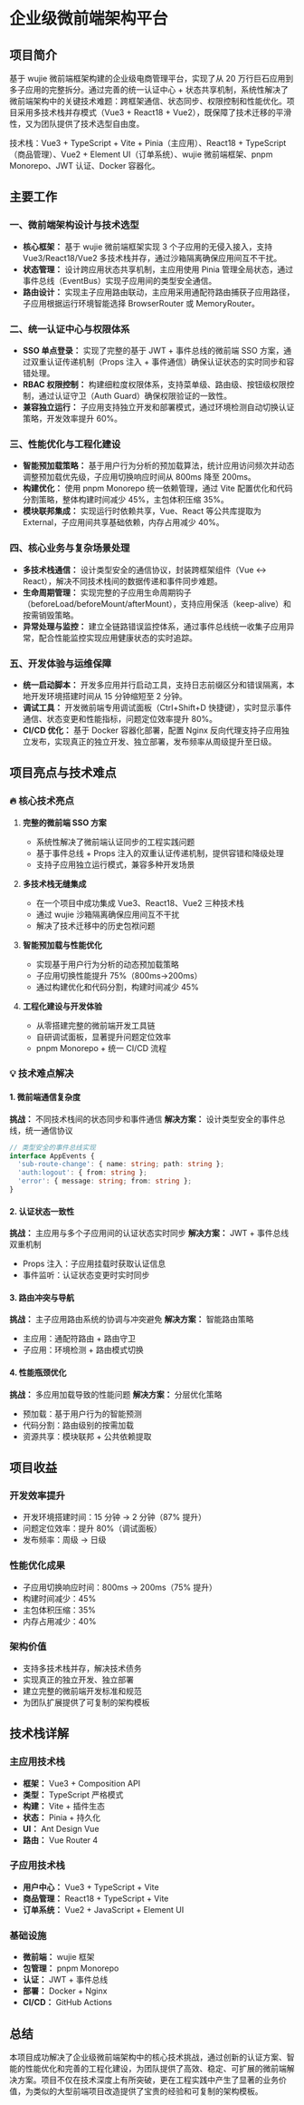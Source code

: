 # 企业级微前端架构平台

## 项目简介

基于 wujie 微前端框架构建的企业级电商管理平台，实现了从 20 万行巨石应用到多子应用的完整拆分。通过完善的统一认证中心 + 状态共享机制，系统性解决了微前端架构中的关键技术难题：跨框架通信、状态同步、权限控制和性能优化。项目采用多技术栈并存模式（Vue3 + React18 + Vue2），既保障了技术迁移的平滑性，又为团队提供了技术选型自由度。

技术栈：Vue3 + TypeScript + Vite + Pinia（主应用）、React18 + TypeScript（商品管理）、Vue2 + Element UI（订单系统）、wujie 微前端框架、pnpm Monorepo、JWT 认证、Docker 容器化。

## 主要工作

### 一、微前端架构设计与技术选型

- **核心框架：** 基于 wujie 微前端框架实现 3 个子应用的无侵入接入，支持 Vue3/React18/Vue2 多技术栈并存，通过沙箱隔离确保应用间互不干扰。
- **状态管理：** 设计跨应用状态共享机制，主应用使用 Pinia 管理全局状态，通过事件总线（EventBus）实现子应用间的类型安全通信。
- **路由设计：** 实现主子应用路由联动，主应用采用通配符路由捕获子应用路径，子应用根据运行环境智能选择 BrowserRouter 或 MemoryRouter。

### 二、统一认证中心与权限体系

- **SSO 单点登录：** 实现了完整的基于 JWT + 事件总线的微前端 SSO 方案，通过双重认证传递机制（Props 注入 + 事件通信）确保认证状态的实时同步和容错处理。
- **RBAC 权限控制：** 构建细粒度权限体系，支持菜单级、路由级、按钮级权限控制，通过认证守卫（Auth Guard）确保权限验证的一致性。
- **兼容独立运行：** 子应用支持独立开发和部署模式，通过环境检测自动切换认证策略，开发效率提升 60%。

### 三、性能优化与工程化建设

- **智能预加载策略：** 基于用户行为分析的预加载算法，统计应用访问频次并动态调整预加载优先级，子应用切换响应时间从 800ms 降至 200ms。
- **构建优化：** 使用 pnpm Monorepo 统一依赖管理，通过 Vite 配置优化和代码分割策略，整体构建时间减少 45%，主包体积压缩 35%。
- **模块联邦集成：** 实现运行时依赖共享，Vue、React 等公共库提取为 External，子应用间共享基础依赖，内存占用减少 40%。

### 四、核心业务与复杂场景处理

- **多技术栈通信：** 设计类型安全的通信协议，封装跨框架组件（Vue ↔ React），解决不同技术栈间的数据传递和事件同步难题。
- **生命周期管理：** 实现完整的子应用生命周期钩子（beforeLoad/beforeMount/afterMount），支持应用保活（keep-alive）和按需销毁策略。
- **异常处理与监控：** 建立全链路错误监控体系，通过事件总线统一收集子应用异常，配合性能监控实现应用健康状态的实时追踪。

### 五、开发体验与运维保障

- **统一启动脚本：** 开发多应用并行启动工具，支持日志前缀区分和错误隔离，本地开发环境搭建时间从 15 分钟缩短至 2 分钟。
- **调试工具：** 开发微前端专用调试面板（Ctrl+Shift+D 快捷键），实时显示事件通信、状态变更和性能指标，问题定位效率提升 80%。
- **CI/CD 优化：** 基于 Docker 容器化部署，配置 Nginx 反向代理支持子应用独立发布，实现真正的独立开发、独立部署，发布频率从周级提升至日级。

## 项目亮点与技术难点

### 🔥 核心技术亮点

1. **完整的微前端 SSO 方案**
   - 系统性解决了微前端认证同步的工程实践问题
   - 基于事件总线 + Props 注入的双重认证传递机制，提供容错和降级处理
   - 支持子应用独立运行模式，兼容多种开发场景

2. **多技术栈无缝集成**
   - 在一个项目中成功集成 Vue3、React18、Vue2 三种技术栈
   - 通过 wujie 沙箱隔离确保应用间互不干扰
   - 解决了技术迁移中的历史包袱问题

3. **智能预加载与性能优化**
   - 实现基于用户行为分析的动态预加载策略
   - 子应用切换性能提升 75%（800ms→200ms）
   - 通过构建优化和代码分割，构建时间减少 45%

4. **工程化建设与开发体验**
   - 从零搭建完整的微前端开发工具链
   - 自研调试面板，显著提升问题定位效率
   - pnpm Monorepo + 统一 CI/CD 流程

### 💡 技术难点解决

#### 1. 微前端通信复杂度
**挑战：** 不同技术栈间的状态同步和事件通信
**解决方案：** 设计类型安全的事件总线，统一通信协议
```typescript
// 类型安全的事件总线实现
interface AppEvents {
  'sub-route-change': { name: string; path: string };
  'auth:logout': { from: string };
  'error': { message: string; from: string };
}
```

#### 2. 认证状态一致性
**挑战：** 主应用与多个子应用间的认证状态实时同步
**解决方案：** JWT + 事件总线双重机制
- Props 注入：子应用挂载时获取认证信息
- 事件监听：认证状态变更时实时同步

#### 3. 路由冲突与导航
**挑战：** 主子应用路由系统的协调与冲突避免
**解决方案：** 智能路由策略
- 主应用：通配符路由 + 路由守卫
- 子应用：环境检测 + 路由模式切换

#### 4. 性能瓶颈优化
**挑战：** 多应用加载导致的性能问题
**解决方案：** 分层优化策略
- 预加载：基于用户行为的智能预测
- 代码分割：路由级别的按需加载
- 资源共享：模块联邦 + 公共依赖提取

## 项目收益

### 开发效率提升
- 开发环境搭建时间：15 分钟 → 2 分钟（87% 提升）
- 问题定位效率：提升 80%（调试面板）
- 发布频率：周级 → 日级

### 性能优化成果
- 子应用切换响应时间：800ms → 200ms（75% 提升）
- 构建时间减少：45%
- 主包体积压缩：35%
- 内存占用减少：40%

### 架构价值
- 支持多技术栈并存，解决技术债务
- 实现真正的独立开发、独立部署
- 建立完整的微前端开发标准和规范
- 为团队扩展提供了可复制的架构模板

## 技术栈详解

### 主应用技术栈
- **框架：** Vue3 + Composition API
- **类型：** TypeScript 严格模式
- **构建：** Vite + 插件生态
- **状态：** Pinia + 持久化
- **UI：** Ant Design Vue
- **路由：** Vue Router 4

### 子应用技术栈
- **用户中心：** Vue3 + TypeScript + Vite
- **商品管理：** React18 + TypeScript + Vite
- **订单系统：** Vue2 + JavaScript + Element UI

### 基础设施
- **微前端：** wujie 框架
- **包管理：** pnpm Monorepo
- **认证：** JWT + 事件总线
- **部署：** Docker + Nginx
- **CI/CD：** GitHub Actions

## 总结

本项目成功解决了企业级微前端架构中的核心技术挑战，通过创新的认证方案、智能的性能优化和完善的工程化建设，为团队提供了高效、稳定、可扩展的微前端解决方案。项目不仅在技术深度上有所突破，更在工程实践中产生了显著的业务价值，为类似的大型前端项目改造提供了宝贵的经验和可复制的架构模板。
